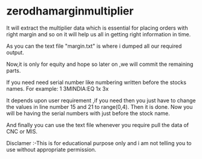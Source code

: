 # zerodhamarginmultiplier
It will extract the multiplier data which is essential for placing orders with right margin and 
so on it will help us all in getting right information in time.

As you can the text file "margin.txt" is where i dumped all our required output.

Now,it is only for equity and hope so later on ,we will commit the remaining parts.

If you need need serial number like numbering written before the stocks names.
For example: 1 3MINDIA:EQ 1x 3x

It depends upon user requirement ,if you need then you just have to change the values in line number 15 and 21 to range(0,4).
Then it is done.
Now you will be having the serial numbers with just before the stock name.

And finally you can use the text file whenever you require pull the data of CNC or MIS.

Disclamer :-This is for educational purpose only and i am not telling you to use without appropriate permission.

